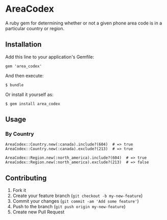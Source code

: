 # AreaCodex

A ruby gem for determining whether or not a given phone area code is in
a particular country or region.

## Installation

Add this line to your application's Gemfile:

    gem 'area_codex'

And then execute:

    $ bundle

Or install it yourself as:

    $ gem install area_codex

## Usage

### By Country

    AreaCodex::Country.new(:canada).include?(604)  # => true
    AreaCodex::Country.new(:canada).exclude?(213)  # => true

    AreaCodex::Region.new(:north_america).include?(604)  # => true
    AreaCodex::Region.new(:north_america).exclude?(213)  # => false

## Contributing

1. Fork it
2. Create your feature branch (`git checkout -b my-new-feature`)
3. Commit your changes (`git commit -am 'Add some feature'`)
4. Push to the branch (`git push origin my-new-feature`)
5. Create new Pull Request

